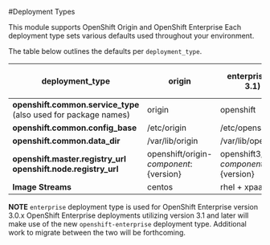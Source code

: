 #Deployment Types

This module supports OpenShift Origin and OpenShift Enterprise Each deployment
type sets various defaults used throughout your environment.

The table below outlines the defaults per `deployment_type`.

| deployment_type                                                 | origin                                   | enterprise (< 3.1)                     | openshift-enterprise (>= 3.1)    |
|-----------------------------------------------------------------|------------------------------------------|----------------------------------------|----------------------------------|
| **openshift.common.service_type** (also used for package names) | origin                                   | openshift                              |                                  |
| **openshift.common.config_base**                                | /etc/origin                              | /etc/openshift                         | /etc/origin                      |
| **openshift.common.data_dir**                                   | /var/lib/origin                          | /var/lib/openshift                     | /var/lib/origin                  |
| **openshift.master.registry_url openshift.node.registry_url**   | openshift/origin-${component}:${version} | openshift3/ose-${component}:${version} | aos3/aos-${component}:${version} |
| **Image Streams**                                               | centos                                   | rhel + xpaas                           | rhel                             |


**NOTE** `enterprise` deployment type is used for OpenShift Enterprise version
3.0.x OpenShift Enterprise deployments utilizing version 3.1 and later will
make use of the new `openshift-enterprise` deployment type.  Additional work to
migrate between the two will be forthcoming.


